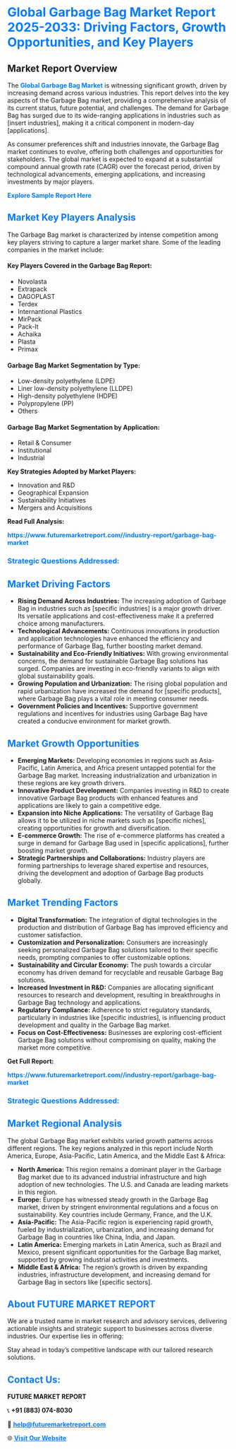 <h1 style="color: #007BFF;">Global Garbage Bag Market Report 2025-2033: Driving Factors, Growth Opportunities, and Key Players</h1>

<section id="overview">
<h2>Market Report Overview</h2>
<p>The <a href="https://www.futuremarketreport.com//industry-report/garbage-bag-market" style="color: #007BFF; text-decoration: none;"><strong>Global Garbage Bag Market</strong></a> is witnessing significant growth, driven by increasing demand across various industries. This report delves into the key aspects of the Garbage Bag market, providing a comprehensive analysis of its current status, future potential, and challenges. The demand for Garbage Bag has surged due to its wide-ranging applications in industries such as [insert industries], making it a critical component in modern-day [applications].</p>
<p>As consumer preferences shift and industries innovate, the Garbage Bag market continues to evolve, offering both challenges and opportunities for stakeholders. The global market is expected to expand at a substantial compound annual growth rate (CAGR) over the forecast period, driven by technological advancements, emerging applications, and increasing investments by major players.</p>
</section>

<section id="overview">
<p><a href="https://www.futuremarketreport.com//request-sample/reportId=54340" style="color: #007BFF; text-decoration: none;"><strong>Explore Sample Report Here</strong></a></p>
</section>

<section id="key-players">
<h2 style="color: #007BFF;">Market Key Players Analysis</h2>
<p>The Garbage Bag market is characterized by intense competition among key players striving to capture a larger market share. Some of the leading companies in the market include:</p>
<h4>Key Players Covered in the Garbage Bag Report:</h4>
<ul><li>Novolasta</li><li>Extrapack</li><li>DAGOPLAST</li><li>Terdex</li><li>Internantional Plastics</li><li>MirPack</li><li>Pack-It</li><li>Achaika</li><li>Plasta</li><li>Primax</li></ul>
<h4>Garbage Bag Market Segmentation by Type:</h4>
<ul><li>Low-density polyethylene (LDPE)</li><li>Liner low-density polyethylene (LLDPE)</li><li>High-density polyethylene (HDPE)</li><li>Polypropylene (PP)</li><li>Others</li></ul>

<h4>Garbage Bag Market Segmentation by Application:</h4>
<ul><li>Retail &amp; Consumer</li><li>Institutional</li><li>Industrial</li></ul>
<p><strong>Key Strategies Adopted by Market Players:</strong></p>
<ul>
<li>Innovation and R&D</li>
<li>Geographical Expansion</li>
<li>Sustainability Initiatives</li>
<li>Mergers and Acquisitions</li>
</ul>
</section>

<section>
<p><strong>Read Full Analysis: </strong></p><a href="https://www.futuremarketreport.com//industry-report/garbage-bag-market" style="color: #007BFF; text-decoration: none;"><strong>https://www.futuremarketreport.com//industry-report/garbage-bag-market</strong></a>
<h3 style="color: #007BFF;">Strategic Questions Addressed:</h3>
</section>

<section id="driving-factors">
<h2 style="color: #007BFF;">Market Driving Factors</h2>
<ul>
<li><strong>Rising Demand Across Industries:</strong> The increasing adoption of Garbage Bag in industries such as [specific industries] is a major growth driver. Its versatile applications and cost-effectiveness make it a preferred choice among manufacturers.</li>
<li><strong>Technological Advancements:</strong> Continuous innovations in production and application technologies have enhanced the efficiency and performance of Garbage Bag, further boosting market demand.</li>
<li><strong>Sustainability and Eco-Friendly Initiatives:</strong> With growing environmental concerns, the demand for sustainable Garbage Bag solutions has surged. Companies are investing in eco-friendly variants to align with global sustainability goals.</li>
<li><strong>Growing Population and Urbanization:</strong> The rising global population and rapid urbanization have increased the demand for [specific products], where Garbage Bag plays a vital role in meeting consumer needs.</li>
<li><strong>Government Policies and Incentives:</strong> Supportive government regulations and incentives for industries using Garbage Bag have created a conducive environment for market growth.</li>
</ul>
</section>

<section id="growth-opportunities">
<h2 style="color: #007BFF;">Market Growth Opportunities</h2>
<ul>
<li><strong>Emerging Markets:</strong> Developing economies in regions such as Asia-Pacific, Latin America, and Africa present untapped potential for the Garbage Bag market. Increasing industrialization and urbanization in these regions are key growth drivers.</li>
<li><strong>Innovative Product Development:</strong> Companies investing in R&D to create innovative Garbage Bag products with enhanced features and applications are likely to gain a competitive edge.</li>
<li><strong>Expansion into Niche Applications:</strong> The versatility of Garbage Bag allows it to be utilized in niche markets such as [specific niches], creating opportunities for growth and diversification.</li>
<li><strong>E-commerce Growth:</strong> The rise of e-commerce platforms has created a surge in demand for Garbage Bag used in [specific applications], further boosting market growth.</li>
<li><strong>Strategic Partnerships and Collaborations:</strong> Industry players are forming partnerships to leverage shared expertise and resources, driving the development and adoption of Garbage Bag products globally.</li>
</ul>
</section>

<section id="trending-factors">
<h2 style="color: #007BFF;">Market Trending Factors</h2>
<ul>
<li><strong>Digital Transformation:</strong> The integration of digital technologies in the production and distribution of Garbage Bag has improved efficiency and customer satisfaction.</li>
<li><strong>Customization and Personalization:</strong> Consumers are increasingly seeking personalized Garbage Bag solutions tailored to their specific needs, prompting companies to offer customizable options.</li>
<li><strong>Sustainability and Circular Economy:</strong> The push towards a circular economy has driven demand for recyclable and reusable Garbage Bag solutions.</li>
<li><strong>Increased Investment in R&D:</strong> Companies are allocating significant resources to research and development, resulting in breakthroughs in Garbage Bag technology and applications.</li>
<li><strong>Regulatory Compliance:</strong> Adherence to strict regulatory standards, particularly in industries like [specific industries], is influencing product development and quality in the Garbage Bag market.</li>
<li><strong>Focus on Cost-Effectiveness:</strong> Businesses are exploring cost-efficient Garbage Bag solutions without compromising on quality, making the market more competitive.</li>
</ul>
</section>

<section>
<p><strong>Get Full Report: </strong></p><a href="https://www.futuremarketreport.com//industry-report/garbage-bag-market" style="color: #007BFF; text-decoration: none;"><strong>https://www.futuremarketreport.com//industry-report/garbage-bag-market</strong></a>
<h3 style="color: #007BFF;">Strategic Questions Addressed:</h3>
</section>


<section id="regional-analysis">
<h2 style="color: #007BFF;">Market Regional Analysis</h2>
<p>The global Garbage Bag market exhibits varied growth patterns across different regions. The key regions analyzed in this report include North America, Europe, Asia-Pacific, Latin America, and the Middle East & Africa:</p>
<ul>
<li><strong>North America:</strong> This region remains a dominant player in the Garbage Bag market due to its advanced industrial infrastructure and high adoption of new technologies. The U.S. and Canada are leading markets in this region.</li>
<li><strong>Europe:</strong> Europe has witnessed steady growth in the Garbage Bag market, driven by stringent environmental regulations and a focus on sustainability. Key countries include Germany, France, and the U.K.</li>
<li><strong>Asia-Pacific:</strong> The Asia-Pacific region is experiencing rapid growth, fueled by industrialization, urbanization, and increasing demand for Garbage Bag in countries like China, India, and Japan.</li>
<li><strong>Latin America:</strong> Emerging markets in Latin America, such as Brazil and Mexico, present significant opportunities for the Garbage Bag market, supported by growing industrial activities and investments.</li>
<li><strong>Middle East & Africa:</strong> The region’s growth is driven by expanding industries, infrastructure development, and increasing demand for Garbage Bag in sectors like [specific sectors].</li>
</ul>
</section>

<footer>
<h2 style="color: #007BFF;">About FUTURE MARKET REPORT</h2>
<p>We are a trusted name in market research and advisory services, delivering actionable insights and strategic support to businesses across diverse industries. Our expertise lies in offering:</p>

<p>Stay ahead in today’s competitive landscape with our tailored research solutions.</p>

<h2 style="color: #007BFF;">Contact Us:</h2>
<p><strong>FUTURE MARKET REPORT</strong></p>
<p>📞 <strong>+91 (883) 074-8030</strong></p>
<p>📧 <strong><a href="mailto:help@futuremarketreport.com" style="color: #007BFF;">help@futuremarketreport.com</a></strong></p>
<p>🌐 <strong><a href="https://www.futuremarketreport.com/" style="color: #007BFF;">Visit Our Website</a></strong></p>
</footer>